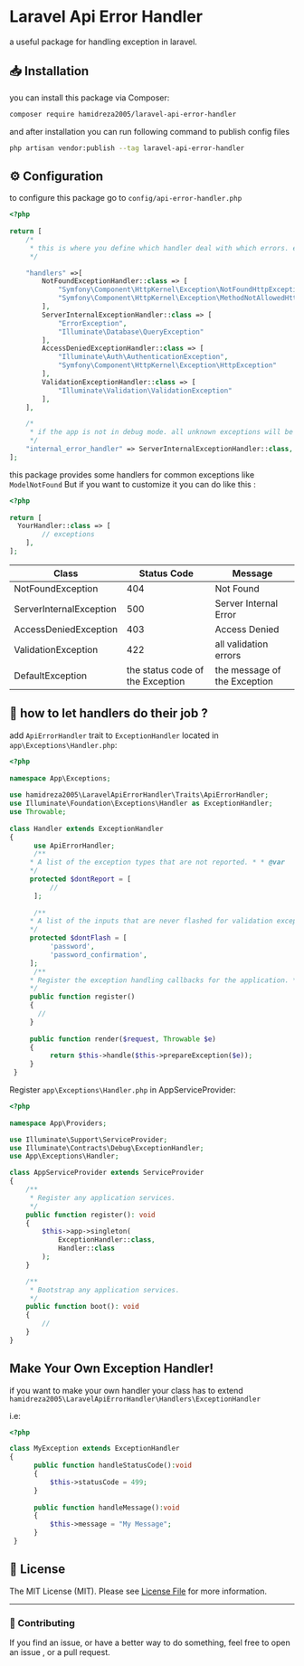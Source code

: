 # Laravel Api Error Handler
a useful package for handling exception in laravel. 
## :inbox_tray: Installation
you can install this package via Composer:
```bash
composer require hamidreza2005/laravel-api-error-handler
```
and after installation you can run following command to publish config files
```bash
php artisan vendor:publish --tag laravel-api-error-handler
```
## :gear: Configuration
to configure this package go to `config/api-error-handler.php`
```php
<?php  
  
return [  
    /*
     * this is where you define which handler deal with which errors. each handler can handle multiple errors
     */

    "handlers" =>[
        NotFoundExceptionHandler::class => [
            "Symfony\Component\HttpKernel\Exception\NotFoundHttpException",
            "Symfony\Component\HttpKernel\Exception\MethodNotAllowedHttpException"
        ],
        ServerInternalExceptionHandler::class => [
            "ErrorException",
            "Illuminate\Database\QueryException"
        ],
        AccessDeniedExceptionHandler::class => [
            "Illuminate\Auth\AuthenticationException",
            "Symfony\Component\HttpKernel\Exception\HttpException"
        ],
        ValidationExceptionHandler::class => [
            "Illuminate\Validation\ValidationException"
        ],
    ],

    /*
     * if the app is not in debug mode. all unknown exceptions will be handled by this.
     */
    "internal_error_handler" => ServerInternalExceptionHandler::class,
];
```
this package provides some handlers for common exceptions like `ModelNotFound` But if you want to customize it you can do like this :
```php
<?php  
  
return [  
  YourHandler::class => [
        // exceptions
    ],   
];
```
|Class| Status Code                      | Message                      |
|--|----------------------------------|------------------------------|
|NotFoundException  | 404                              | Not Found                    |
|ServerInternalException| 500                              | Server Internal Error        
|AccessDeniedException| 403                              | Access Denied                |
|ValidationException| 422                              | all validation errors        |
|DefaultException| the status code of the Exception | the message of the Exception |

## :rocket: how to let handlers do their job ?
add `ApiErrorHandler` trait to `ExceptionHandler` located in `app\Exceptions\Handler.php`:
```php
<?php  
  
namespace App\Exceptions;  
  
use hamidreza2005\LaravelApiErrorHandler\Traits\ApiErrorHandler;  
use Illuminate\Foundation\Exceptions\Handler as ExceptionHandler;  
use Throwable;  
  
class Handler extends ExceptionHandler  
{  
	  use ApiErrorHandler;  
	  /**  
	 * A list of the exception types that are not reported. * * @var 		array  
	 */  
	 protected $dontReport = [  
		  //  
	  ];  
  
	  /**  
	 * A list of the inputs that are never flashed for validation exceptions. * * @var array  
	 */  
	 protected $dontFlash = [  
		  'password',  
		  'password_confirmation',  
	 ];  
	  /**  
	 * Register the exception handling callbacks for the application. * * @return void  
	 */
	 public function register()  
	 {
	   //  
	 }  
  
	 public function render($request, Throwable $e)  
	 {
		  return $this->handle($this->prepareException($e));  
	 }
 }
```

Register `app\Exceptions\Handler.php` in AppServiceProvider:
```php
<?php  
  
namespace App\Providers;

use Illuminate\Support\ServiceProvider;
use Illuminate\Contracts\Debug\ExceptionHandler;
use App\Exceptions\Handler;

class AppServiceProvider extends ServiceProvider
{
    /**
     * Register any application services.
     */
    public function register(): void
    {
        $this->app->singleton(
            ExceptionHandler::class,
            Handler::class
        );
    }

    /**
     * Bootstrap any application services.
     */
    public function boot(): void
    {
        //
    }
}
```
## Make Your Own Exception Handler!
if you want to make your own handler your class has to extend `hamidreza2005\LaravelApiErrorHandler\Handlers\ExceptionHandler`

i.e:
```php
<?php  

class MyException extends ExceptionHandler  
{  
	  public function handleStatusCode():void  
	  {  
		  $this->statusCode = 499;  
	  }
	   
	  public function handleMessage():void  
	  {  
		  $this->message = "My Message";  
	  }
 }
```
 
## :scroll: License  
  
The MIT License (MIT). Please see [License File](LICENSE.md) for more information.  
  
--------------------  
  
### :raising_hand: Contributing  
If you find an issue, or have a better way to do something, feel free to open an issue , or a pull request.  
